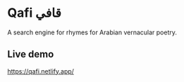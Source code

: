 # Qafi قافي
A search engine for rhymes for Arabian vernacular poetry. 

## Live demo
https://qafi.netlify.app/
